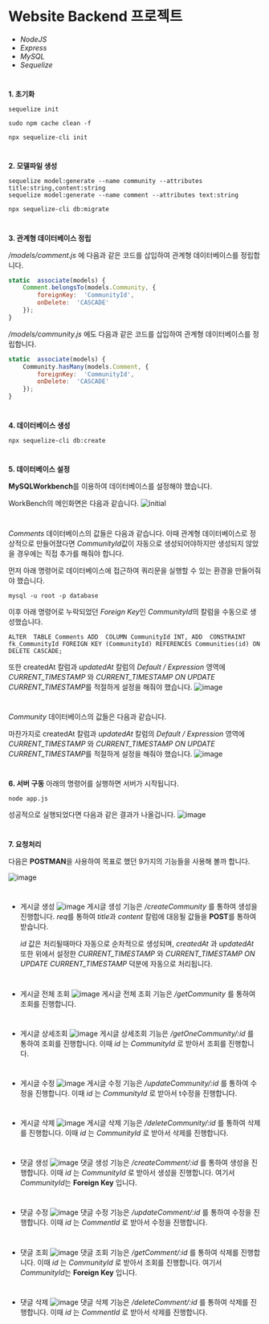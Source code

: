 # Website Backend 프로젝트


* *NodeJS*
* *Express*
* *MySQL*
* *Sequelize*

#
**1. 초기화**

```
sequelize init
```
```
sudo npm cache clean -f
```

```
npx sequelize-cli init
```
#
**2. 모델파일 생성**

```
sequelize model:generate --name community --attributes title:string,content:string
sequelize model:generate --name comment --attributes text:string
```

```
npx sequelize-cli db:migrate
```
#
**3. 관계형 데이터베이스 정립**

*/models/comment.js* 에 다음과 같은 코드를 삽입하여 관계형 데이터베이스를 정립합니다.
```js
static  associate(models) {
	Comment.belongsTo(models.Community, {
		foreignKey:  'CommunityId',
		onDelete:  'CASCADE'
	});
}
```
*/models/community.js* 에도 다음과 같은 코드를 삽입하여 관계형 데이터베이스를 정립합니다.
```js
static  associate(models) {
	Community.hasMany(models.Comment, {
		foreignKey:  'CommunityId',
		onDelete:  'CASCADE'
	});
}
```
#
**4. 데이터베이스 생성**
```
npx sequelize-cli db:create
```
#
**5. 데이터베이스 설정**

**MySQLWorkbench**를 이용하여 데이터베이스를 설정해야 했습니다.

WorkBench의 메인화면은 다음과 같습니다.
![initial](https://github.com/twilightyear/WebsiteBackend/assets/80385994/2847730d-9ae0-420a-b97c-667819589219)

#
*Comments* 데이터베이스의 값들은 다음과 같습니다.
이때 관계형 데이터베이스로 정상적으로 만들어졌다면 *CommunityId*값이 자동으로 생성되어야하지만
생성되지 않았을 경우에는 직접 추가를 해줘야 합니다.

먼저 아래 명령어로 데이터베이스에 접근하여 쿼리문을 실행할 수 있는 환경을 만들어줘야 했습니다.
```
mysql -u root -p database
```
이후 아래 명령어로 누락되었던 *Foreign Key*인 *CommunityId*의 칼럼을 수동으로 생성했습니다.
```
ALTER  TABLE Comments ADD  COLUMN CommunityId INT, ADD  CONSTRAINT fk_CommunityId FOREIGN KEY (CommunityId) REFERENCES Communities(id) ON  DELETE CASCADE;
```

또한 createdAt 칼럼과 *updatedAt* 칼럼의 *Default / Expression* 영역에
*CURRENT_TIMESTAMP* 와 *CURRENT_TIMESTAMP ON UPDATE CURRENT_TIMESTAMP*를 적절하게
설정을 해줘야 했습니다.
![image](https://github.com/twilightyear/WebsiteBackend/assets/80385994/d027cbec-38f5-4341-8746-61c7f45770ac)

#
*Community* 데이터베이스의 값들은 다음과 같습니다. 

마찬가지로 createdAt 칼럼과 *updatedAt* 칼럼의 *Default / Expression* 영역에
*CURRENT_TIMESTAMP* 와 *CURRENT_TIMESTAMP ON UPDATE CURRENT_TIMESTAMP*를 적절하게
설정을 해줘야 했습니다.
![image](https://github.com/twilightyear/WebsiteBackend/assets/80385994/79308265-f6b2-44f7-856a-66f10afbed7f)

#
**6. 서버 구동**
아래의 명령어를 실행하면 서버가 시작됩니다.
```
node app.js
```
성공적으로 실행되었다면 다음과 같은 결과가 나올겁니다.
![image](https://github.com/twilightyear/WebsiteBackend/assets/80385994/9b216054-603a-48ae-9b41-f7e75c10cc69)

#
**7. 요청처리**

다음은 **POSTMAN**을 사용하여 목표로 했던 9가지의 기능들을 사용해 볼까 합니다.

![image](https://github.com/twilightyear/WebsiteBackend/assets/80385994/4eb63ba0-fca8-477f-83d5-f8410deb37ba)
#
* 게시글 생성
![image](https://github.com/twilightyear/WebsiteBackend/assets/80385994/bd25bdc8-9271-4d68-85f8-5a144ef21eff)
게시글 생성 기능은 */createCommunity* 를 통하여 생성을 진행합니다. *req*를 통하여 *title*과 *content* 칼럼에 대응될 값들을 **POST**를 통하여 받습니다. 

	*id* 값은 처리될때마다 자동으로 순차적으로 생성되며, *createdAt* 과 *updatedAt* 또한 위에서 설정한 *CURRENT_TIMESTAMP* 와 *CURRENT_TIMESTAMP ON UPDATE CURRENT_TIMESTAMP* 덕분에 자동으로 처리됩니다.
#
* 게시글 전체 조회
![image](https://github.com/twilightyear/WebsiteBackend/assets/80385994/bc99bdee-9f99-4242-b427-07f83a6ca679)
게시글 전체 조회 기능은 */getCommunity* 를 통하여 조회를 진행합니다.
#
* 게시글 상세조회
![image](https://github.com/twilightyear/WebsiteBackend/assets/80385994/da6b23f7-5109-4de0-b1f3-2139168f24ca)
게시글 상세조회 기능은 */getOneCommunity/:id* 를 통하여 조회를 진행합니다. 이때 *id* 는 *CommunityId* 로 받아서 조회를 진행합니다. 
#
* 게시글 수정
![image](https://github.com/twilightyear/WebsiteBackend/assets/80385994/3da72095-9986-49bf-8b0d-3a78adb5acad)
게시글 수정 기능은 */updateCommunity/:id* 를 통하여 수정을 진행합니다. 이때 *id* 는 *CommunityId* 로 받아서 t수정을 진행합니다. 
#
* 게시글 삭제
![image](https://github.com/twilightyear/WebsiteBackend/assets/80385994/79cf4aa7-b0da-4aae-a96b-89b1a280d629)
게시글 삭제 기능은 */deleteCommunity/:id* 를 통하여 삭제를 진행합니다. 이때 *id* 는 *CommunityId* 로 받아서 삭제를 진행합니다. 
#
* 댓글 생성
![image](https://github.com/twilightyear/WebsiteBackend/assets/80385994/65f66e59-35f5-4f69-961a-0204385ca80d)
댓글 생성 기능은 */createComment/:id* 를 통하여 생성을 진행합니다. 이때 *id* 는 *CommunityId* 로 받아서 생성을 진행합니다.  여기서 *CommunityId*는 **Foreign Key** 입니다.
#
* 댓글 수정
![image](https://github.com/twilightyear/WebsiteBackend/assets/80385994/d3e67caa-0f55-41f9-bf5d-cb635e2241d9)
댓글 수정 기능은 */updateComment/:id* 를 통하여 수정을 진행합니다. 이때 *id* 는 *CommentId* 로 받아서 수정을 진행합니다.
#
* 댓글 조회
![image](https://github.com/twilightyear/WebsiteBackend/assets/80385994/dedd1a7b-0ffe-401e-b269-7e8864b84a81)
댓글 조회 기능은 */getComment/:id* 를 통하여 삭제를 진행합니다. 이때 *id* 는 *CommunityId* 로 받아서 조회를 진행합니다.  여기서 *CommunityId*는 **Foreign Key** 입니다.
#
* 댓글 삭제
![image](https://github.com/twilightyear/WebsiteBackend/assets/80385994/3130628a-89c8-46ce-86f7-85e498f38a73)
댓글 삭제 기능은 */deleteComment/:id* 를 통하여 삭제를 진행합니다. 이때 *id* 는 *CommentId* 로 받아서 삭제를 진행합니다.
